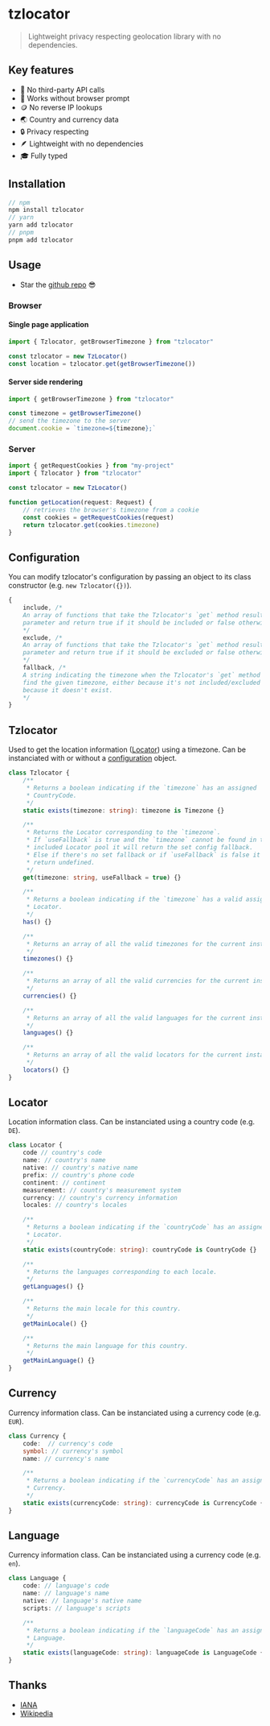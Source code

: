 # tzlocator

> Lightweight privacy respecting geolocation library with no dependencies.

## Key features

-   🥂 No third-party API calls
-   👀 Works without browser prompt
-   🪙 No reverse IP lookups
-   🌏 Country and currency data
-   🔒 Privacy respecting
-   🪶 Lightweight with no dependencies
-   🎓 Fully typed

## Installation

```ts
// npm
npm install tzlocator
// yarn
yarn add tzlocator
// pnpm
pnpm add tzlocator
```

## Usage

-   Star the [github repo](https://github.com/tzlocator/tzlocator) 😎

### Browser

#### Single page application

```ts
import { Tzlocator, getBrowserTimezone } from "tzlocator"

const tzlocator = new TzLocator()
const location = tzlocator.get(getBrowserTimezone())
```

#### Server side rendering

```ts
import { getBrowserTimezone } from "tzlocator"

const timezone = getBrowserTimezone()
// send the timezone to the server
document.cookie = `timezone=${timezone};`
```

### Server

```ts
import { getRequestCookies } from "my-project"
import { Tzlocator } from "tzlocator"

const tzlocator = new TzLocator()

function getLocation(request: Request) {
	// retrieves the browser's timezone from a cookie
	const cookies = getRequestCookies(request)
	return tzlocator.get(cookies.timezone)
}
```

## Configuration

You can modify tzlocator's configuration by passing an object to its class constructor (e.g. `new Tzlocator({})`).

```ts
{
	include, /*
	An array of functions that take the Tzlocator's `get` method result as a
	parameter and return true if it should be included or false otherwise.
	*/
	exclude, /*
	An array of functions that take the Tzlocator's `get` method result as a
	parameter and return true if it should be excluded or false otherwise
	*/
	fallback, /*
	A string indicating the timezone when the Tzlocator's `get` method can't
	find the given timezone, either because it's not included/excluded or
	because it doesn't exist.
	*/
}
```

## Tzlocator

Used to get the location information ([Locator](#locator)) using a timezone.
Can be instanciated with or without a [configuration](#configuration) object.

```ts
class Tzlocator {
	/**
	 * Returns a boolean indicating if the `timezone` has an assigned
	 * CountryCode.
	 */
	static exists(timezone: string): timezone is Timezone {}

	/**
	 * Returns the Locator corresponding to the `timezone`.
	 * If `useFallback` is true and the `timezone` cannot be found in the
	 * included Locator pool it will return the set config fallback.
	 * Else if there's no set fallback or if `useFallback` is false it will
	 * return undefined.
	 */
	get(timezone: string, useFallback = true) {}

	/**
	 * Returns a boolean indicating if the `timezone` has a valid assigned
	 * Locator.
	 */
	has() {}

	/**
	 * Returns an array of all the valid timezones for the current instance.
	 */
	timezones() {}

	/**
	 * Returns an array of all the valid currencies for the current instance.
	 */
	currencies() {}

	/**
	 * Returns an array of all the valid languages for the current instance.
	 */
	languages() {}

	/**
	 * Returns an array of all the valid locators for the current instance.
	 */
	locators() {}
}
```

## Locator

Location information class.
Can be instanciated using a country code (e.g. `DE`).

```ts
class Locator {
	code // country's code
	name: // country's name
	native: // country's native name
	prefix: // country's phone code
	continent: // continent
	measurement: // country's measurement system
	currency: // country's currency information
	locales: // country's locales

	/**
	 * Returns a boolean indicating if the `countryCode` has an assigned
	 * Locator.
	 */
	static exists(countryCode: string): countryCode is CountryCode {}

	/**
	 * Returns the languages corresponding to each locale.
	 */
	getLanguages() {}

	/**
	 * Returns the main locale for this country.
	 */
	getMainLocale() {}

	/**
	 * Returns the main language for this country.
	 */
	getMainLanguage() {}
}
```

## Currency

Currency information class.
Can be instanciated using a currency code (e.g. `EUR`).

```ts
class Currency {
	code:  // currency's code
	symbol: // currency's symbol
	name: // currency's name

	/**
	 * Returns a boolean indicating if the `currencyCode` has an assigned
	 * Currency.
	 */
	static exists(currencyCode: string): currencyCode is CurrencyCode {}
}
```

## Language

Currency information class.
Can be instanciated using a currency code (e.g. `en`).

```ts
class Language {
	code: // language's code
	name: // language's name
	native: // language's native name
	scripts: // language's scripts

	/**
	 * Returns a boolean indicating if the `languageCode` has an assigned
	 * Language.
	 */
	static exists(languageCode: string): languageCode is LanguageCode {}
}
```

## Thanks

-   [IANA](https://data.iana.org/time-zones/releases/)
-   [Wikipedia](https://www.wikipedia.org/)
